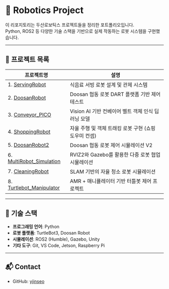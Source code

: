 # 🤖 Robotics Project

이 리포지토리는 두산로보틱스 프로젝트들을 정리한 포트폴리오입니다.  
Python, ROS2 등 다양한 기술 스택을 기반으로 실제 작동하는 로봇 시스템을 구현했습니다.

---

## 📁 프로젝트 목록

| 프로젝트명 | 설명 |
|------------|------|
| 1. [ServingRobot](./ServingRobot) | 식음료 서빙 로봇 설계 및 관제 시스템 |
| 2. [DoosanRobot](./DoosanRobot) | Doosan 협동 로봇 DART 플랫폼 기반 제어 테스트 |
| 3. [Conveyor_PICO](./Conveyor_PICO) | Vision AI 기반 컨베이어 벨트 객체 인식 딥러닝 모델 |
| 4. [ShoppingRobot](./ShoppingRobot) | 자율 주행 및 객체 트래킹 로봇 구현 (쇼핑 도우미 컨셉) |
| 5. [DoosanRobot2](./DoosanRobot2) | Doosan 협동 로봇 제어 시뮬레이션 V2 |
| 6. [MultiRobot_Simulation](./MultiRobot_Simulation) | RVIZ2와 Gazebo를 활용한 다중 로봇 협업 시뮬레이션 |
| 7. [CleaningRobot](./CleaningRobot) | SLAM 기반의 자율 청소 로봇 시뮬레이션 |
| 8. [Turtlebot_Manipulator](./Turtlebot_Manipulator) | AMR + 매니퓰레이터 기반 터틀봇 제어 프로젝트 |


---

## 🔧 기술 스택

- **프로그래밍 언어**: Python
- **로봇 플랫폼**: TurtleBot3, Doosan Robot
- **시뮬레이션**: ROS2 (Humble), Gazebo, Unity
- **기타 도구**: Git, VS Code, Jetson, Raspberry Pi

---

## 📬 Contact

- GitHub: [yjinseo](https://github.com/yjinseo)
